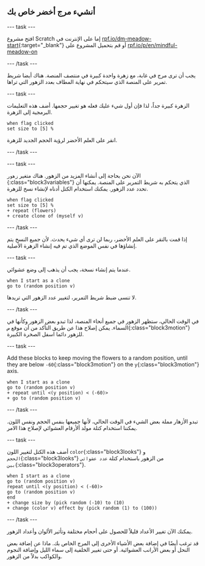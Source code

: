 ## أنشيء مرج أخضر خاص بك

--- task ---

افتح مشروع Scratch إما على الإنترنت في [rpf.io/dm-meadow-start](https://rpf.io/dm-meadow-start){:target="_blank"} أو قم بتحميل المشروع على [rpf.io/p/en/mindful-meadow-on](https://rpf.io/p/en/mindful-meadow-go)

--- /task ---

يجب أن ترى مرج في غابة، مع زهرة واحدة كبيرة في منتصف المنصة. هناك أيضا شريط تمرير على المنصة الذي سيتحكم في نهاية المطاف بعدد الزهور التي تراها.

--- task ---

الزهرة كبيرة جداً، لذا فإن أول شيء عليك فعله هو تغيير حجمها. أضف هذه التعليمات البرمجية إلى الزهرة.

```blocks3
when flag clicked
set size to [5] %
```

انقر على العلم الأخضر لرؤية الحجم الجديد للزهرة.

--- /task ---

--- task ---

الآن نحن بحاجة إلى أنشاء المزيد من الزهور. هناك متغير `زهور `{:class="block3variables"} الذي يتحكم به شريط التمرير على المنصة. يمكنها أن تحدد عدد الزهور. يمكنك استخدام الكتل أدناه لإنشاء نسخ للزهرة.

```blocks3
when flag clicked
set size to [5] %
+ repeat (flowers)
+ create clone of (myself v)
```

--- /task ---

إذا قمت بالنقر على العلم الأخضر، ربما لن ترى أي شيء يحدث. لأن جميع النسخ يتم إنشاؤها في نفس الموضع الذي تم فيه إنشاء الزهرة الأصلية.

--- task ---

عندما يتم إنشاء نسخة، يجب أن يذهب إلى وضع عشوائي.

```blocks3
when I start as a clone
go to (random position v)
```

لا تنسى ضبط شريط التمرير، لتغيير عدد الزهور التي تريدها.

--- /task ---

في الوقت الحالي، ستظهر الزهور في جميع أنحاء المنصة، لذا تبدو بعض الزهور وكأنها في السماء. يمكن إصلاح هذا عن طريق التأكد من أن موقع `ص`{:class="block3motion"} للزهور دائما اسفل الصخرة الكبيرة.

--- task ---

Add these blocks to keep moving the flowers to a random position, until they are below `-60`{:class="block3motion"} on the `y`{:class="block3motion"} axis.

```blocks3
when I start as a clone
go to (random position v)
+ repeat until <(y position) < (-60)>
+ go to (random position v)
```

--- /task ---

تبدو الأزهار مملة بعض الشيء في الوقت الحالي، لأنها جميعها بنفس الحجم ونفس اللون. يمكننا استخدام كتلة مولد ألأرقام العشوائي لإصلاح هذا الامر.

--- task ---

أضف هذه الكتل لتغيير اللون `color`{:class="block3looks"} و `الحجم`{:class="block3looks"} من الزهور باستخدام كتلة `عدد عشوائي بين`{:class="block3operators"}.

```blocks3
when I start as a clone
go to (random position v)
repeat until <(y position) < (-60)>
go to (random position v)
end
+ change size by (pick random (-10) to (10)
+ change (color v) effect by (pick random (1) to (100))
```

--- /task ---

يمكنك الآن تغيير الأعداد قليلاً للحصول على أحجام مختلفة وتأثير الألوان وأعداد الزهور.

قد ترغب أيضًا في إضافة بعض الأشياء الأخرى إلى المرج الخاص بك. ماذا عن إضافة بعض النحل أو بعض الأرانب العشوائية. أو حتى تغيير الخلفية إلى سماء الليل وإضافة النجوم والكواكب بدلاً من الزهور.





